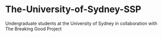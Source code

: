 # The-University-of-Sydney-SSP
Undergraduate students at the University of Sydney in collaboration with The Breaking Good Project 

